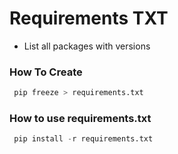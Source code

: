 # Requirements TXT
- List all packages with versions

### How To Create 

```python
 pip freeze > requirements.txt
```
### How to use requirements.txt

```python
 pip install -r requirements.txt
```